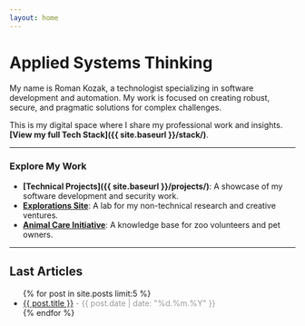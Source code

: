 ```yaml
---
layout: home
---
```


# Applied Systems Thinking

My name is Roman Kozak, a technologist specializing in software development and automation. My work is focused on creating robust, secure, and pragmatic solutions for complex challenges.

This is my digital space where I share my professional work and insights. **[View my full Tech Stack]({{ site.baseurl }}/stack/)**.

---

### Explore My Work

* **[Technical Projects]({{ site.baseurl }}/projects/)**: A showcase of my software development and security work.
* **[Explorations Site](https://phoenixway.github.io/personal/)**: A lab for my non-technical research and creative ventures.
* **[Animal Care Initiative](https://phoenixway.github.io/animal-care/)**: A knowledge base for zoo volunteers and pet owners.
---

## Last Articles

<ul>
  {% for post in site.posts limit:5 %}
    <li>
      <a href="{{ post.url | relative_url }}">{{ post.title }}</a>
      <span style="color: #999;">- {{ post.date | date: "%d.%m.%Y" }}</span>
    </li>
  {% endfor %}
</ul>